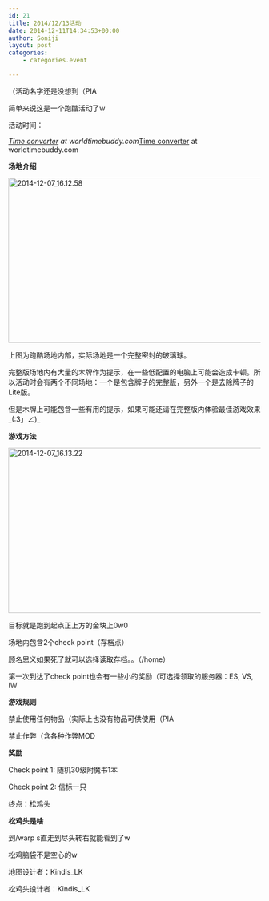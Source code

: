 ```yaml
---
id: 21
title: 2014/12/13活动
date: 2014-12-11T14:34:53+00:00
author: Soniji
layout: post
categories: 
    - categories.event

---
```

（活动名字还是没想到（PIA
  
简单来说这是一个跑酷活动了w
  
活动时间：
  
<span class="wtb-ew-v1" style="width: 100%; display:inline-block; overflow-y: auto;"><script src="https://www.worldtimebuddy.com/event_widget.js?h=5391959&md=12/12/2014&mt=22.00&ml=0.50&sts=0&sln=0&wt=ew-lt"></script><i><a target="_blank" href="https://www.worldtimebuddy.com/">Time converter</a> at worldtimebuddy.com</i><noscript><a href="https://www.worldtimebuddy.com/">Time converter</a> at worldtimebuddy.com</noscript><script>window[wtb_event_widgets.pop()].init()</script></span>

  
<!--more-->

**场地介绍**
  
[<img class="alignnone wp-image-22 size-large" src="https://primcraftcom.sfo2.cdn.digitaloceanspaces.com/assets/wp-content/uploads/2014/12/2014-12-07_16.12.58-1024x542.png" alt="2014-12-07_16.12.58" width="625" height="330" srcset="https://primcraftcom.sfo2.cdn.digitaloceanspaces.com/assets/wp-content/uploads/2014/12/2014-12-07_16.12.58-1024x542.png 1024w, https://primcraftcom.sfo2.cdn.digitaloceanspaces.com/assets/wp-content/uploads/2014/12/2014-12-07_16.12.58-300x158.png 300w, https://primcraftcom.sfo2.cdn.digitaloceanspaces.com/assets/wp-content/uploads/2014/12/2014-12-07_16.12.58-624x330.png 624w" sizes="(max-width: 625px) 100vw, 625px" />](https://primcraftcom.sfo2.cdn.digitaloceanspaces.com/assets/wp-content/uploads/2014/12/2014-12-07_16.12.58.png)
  
上图为跑酷场地内部，实际场地是一个完整密封的玻璃球。

完整版场地内有大量的木牌作为提示，在一些低配置的电脑上可能会造成卡顿。所以活动时会有两个不同场地：一个是包含牌子的完整版，另外一个是去除牌子的Lite版。
  
但是木牌上可能包含一些有用的提示，如果可能还请在完整版内体验最佳游戏效果\_(:3」∠)\_

**游戏方法**
  
[<img class="alignnone wp-image-23 size-large" src="https://primcraftcom.sfo2.cdn.digitaloceanspaces.com/assets/wp-content/uploads/2014/12/2014-12-07_16.13.22-1024x542.png" alt="2014-12-07_16.13.22" width="625" height="330" srcset="https://primcraftcom.sfo2.cdn.digitaloceanspaces.com/assets/wp-content/uploads/2014/12/2014-12-07_16.13.22-1024x542.png 1024w, https://primcraftcom.sfo2.cdn.digitaloceanspaces.com/assets/wp-content/uploads/2014/12/2014-12-07_16.13.22-300x158.png 300w, https://primcraftcom.sfo2.cdn.digitaloceanspaces.com/assets/wp-content/uploads/2014/12/2014-12-07_16.13.22-624x330.png 624w" sizes="(max-width: 625px) 100vw, 625px" />](https://primcraftcom.sfo2.cdn.digitaloceanspaces.com/assets/wp-content/uploads/2014/12/2014-12-07_16.13.22.png)
  
目标就是跑到起点正上方的金块上0w0

场地内包含2个check point（存档点）
  
顾名思义如果死了就可以选择读取存档。。（/home）
  
第一次到达了check point也会有一些小的奖励（可选择领取的服务器：ES, VS, IW

**游戏规则**
  
禁止使用任何物品（实际上也没有物品可供使用（PIA
  
禁止作弊（含各种作弊MOD

**奖励**
  
Check point 1: 随机30级附魔书1本
  
Check point 2: 信标一只
  
终点：松鸡头

**松鸡头是啥**
  
到/warp s直走到尽头转右就能看到了w
  
松鸡脑袋不是空心的w

地图设计者：Kindis_LK
  
松鸡头设计者：Kindis_LK